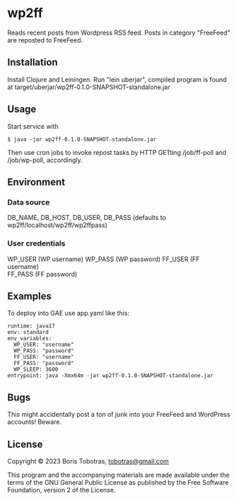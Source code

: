 # wp2ff

Reads recent posts from Wordpress RSS feed. Posts in category "FreeFeed" are reposted to FreeFeed.

## Installation

Install Clojure and Leiningen. Run "lein uberjar", compiled program is found at
target/uberjar/wp2ff-0.1.0-SNAPSHOT-standalone.jar

## Usage

Start service with

    $ java -jar wp2ff-0.1.0-SNAPSHOT-standalone.jar

Then use cron jobs to invoke repost tasks by HTTP GETting /job/ff-poll and /job/wp-poll, accordingly.

## Environment

### Data source

DB_NAME, DB_HOST, DB_USER, DB_PASS (defaults to wp2ff/localhost/wp2ff/wp2ffpass)

### User credentials

WP_USER (WP username)
WP_PASS (WP password)
FF_USER (FF username)  
FF_PASS (FF password)  

## Examples

To deploy into GAE use app.yaml like this:

    runtime: java17
    env: standard
    env_variables:
      WP_USER: "username"
      WP_PASS: "password"
      FF_USER: "username"
      FF_PASS: "password"
      WP_SLEEP: 3600
    entrypoint: java -Xmx64m -jar wp2ff-0.1.0-SNAPSHOT-standalone.jar

## Bugs

This might accidentally post a ton of junk into your FreeFeed and WordPress accounts! Beware.

## License

Copyright © 2023 Boris Tobotras, tobotras@gmail.com

This program and the accompanying materials are made available under the
terms of the GNU General Public License as published by
the Free Software Foundation, version 2 of the License.
